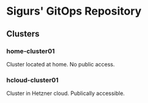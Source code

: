 # Sigurs' GitOps Repository

## Clusters

### home-cluster01
Cluster located at home. No public access.

### hcloud-cluster01
Cluster in Hetzner cloud. Publically accessible.
